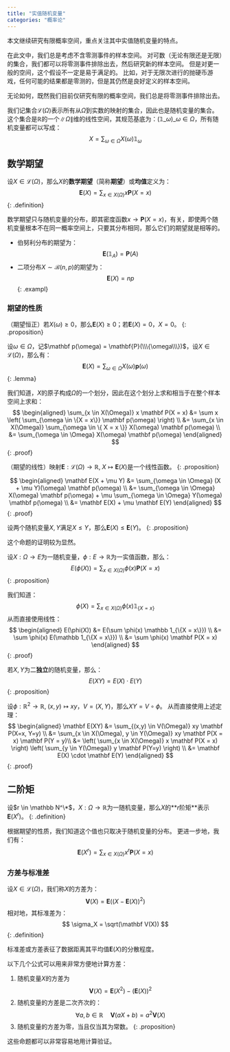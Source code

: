 ```yaml
---
title: "实值随机变量"
categories: "概率论"
---
```


本文继续研究有限概率空间，重点关注其中实值随机变量的特点。

在此文中，我们总是考虑不含零测事件的样本空间。
对可数（无论有限还是无限）的集合，我们都可以将零测事件排除出去，然后研究新的样本空间。
但是对更一般的空间，这个假设不一定是易于满足的。
比如，对于无限次进行的抛硬币游戏，任何可能的结果都是零测的，但是其仍然是良好定义的样本空间。

无论如何，既然我们目前仅研究有限的概率空间，我们总是将零测事件排除出去。

我们记集合$\mathcal L(\Omega)$表示所有从$\Omega$到实数的映射的集合，因此也是随机变量的集合。
这个集合是$\mathbb R$的一个$\| \Omega \|$维的线性空间，其规范基底为：$(\mathbb 1\_{\omega})\_{\omega \in \Omega}$，所有随机变量都可以写成：
$$
X = \sum_{\omega \in \Omega} X(\omega) \mathbb 1_{\omega}
$$

## 数学期望

设$X \in \mathcal L(\Omega)$，那么$X$的**数学期望**（简称**期望**）或**均值**定义为：
$$
\mathbf E(X) = \sum_{x \in X(\Omega)} x \mathbf P(X = x)
$$
{: .definition}

数学期望只与随机变量的分布，即其密度函数$x \to \mathbf P(X = x)$，有关，即使两个随机变量根本不在同一概率空间上，只要其分布相同，那么它们的期望就是相等的。

- 伯努利分布的期望为：
$$
\mathbf{E}(\mathbb 1_A) = \mathbf{P}(A)
$$
- 二项分布$X \sim \mathcal B(n,p)$的期望为：
$$
\mathbf{E}(X) = np
$$
{: .exampl}

### 期望的性质

（期望恒正）若$X(\omega) \ge 0$，那么$\mathbf E (X) \ge 0$；若$\mathbf E(X) = 0$，$X = 0$。
{: .proposition}

设$\omega \in \Omega$，记$\mathbf p(\omega) = \mathbf{P}(\\\{\omega\\\})$，设$X \in \mathcal L(\Omega)$，那么有：
$$
\mathbf E(X) = \sum_{\omega \in \Omega} X(\omega) \mathbf p (\omega)
$$
{: .lemma}

我们知道，$X$的原子构成$\Omega$的一个划分，因此在这个划分上求和相当于在整个样本空间上求和：
$$
\begin{aligned}
    \sum_{x \in X(\Omega)} x \mathbf P(X = x) &= \sum x \left( \sum_{\omega \in \{X = x\}} \mathbf p(\omega) \right) \\
    &= \sum_{x \in X(\Omega)} \sum_{\omega \in \{ X = x \}} X(\omega) \mathbf p(\omega) \\
    &= \sum_{\omega \in \Omega} X(\omega) \mathbf p(\omega)
\end{aligned}
$$
{: .proof}

（期望的线性）映射$\mathbf E: \mathcal L(\Omega) \to \mathbb R, \; X \mapsto \mathbf E(X)$是一个线性函数。
{: .proposition}

$$
\begin{aligned}
    \mathbf E(X + \mu Y) &= \sum_{\omega \in \Omega} (X + \mu Y)(\omega) \mathbf p(\omega) \\
    &= \sum_{\omega \in \Omega} X(\omega) \mathbf p(\omega) + \mu \sum_{\omega \in \Omega} Y(\omega) \mathbf p(\omega) \\
    &= \mathbf E(X) + \mu \mathbf E(Y)
\end{aligned}
$$
{: .proof}

设两个随机变量$X, Y$满足$X \le Y$，那么$\mathbf E(X) \le \mathbf E(Y)$。
{: .proposition}

这个命题的证明较为显然。

设$X: \Omega \to E$为一随机变量，$\phi: E \to \mathbb R$为一实值函数，那么：
$$
E(\phi(X)) = \sum_{x \in X(\Omega)} \phi(x) \mathbf P(X = x)
$$
{: .proposition}

我们知道：
$$
\phi(X) = \sum_{x \in X(\Omega)} \phi(x) \mathbb 1_{\{X = x\}}
$$
从而直接使用线性：
$$
\begin{aligned}
    E(\phi(X)) &= E(\sum \phi(x) \mathbb 1_{\{X = x\}}) \\
    &= \sum \phi(x) E(\mathbb 1_{\{X = x\}}) \\
    &= \sum \phi(x) \mathbf P(X = x)
\end{aligned}
$$
{: .proof}

若$X,Y$为二**独立**的随机变量，那么：
$$
E(XY) = E(X) \cdot E(Y)
$$
{: .proposition}

设$\phi: \mathbb R^2 \to \mathbb R, \; (x,y) \mapsto xy$，$V = (X,Y)$，那么$XY = V \circ \phi$。
从而直接使用上述定理：
$$
\begin{aligned}
    \mathbf E(XY) &= \sum_{(x,y) \in V(\Omega)} xy \mathbf P(X=x, Y=y) \\
    &= \sum_{x \in X(\Omega), y \in Y(\Omega)} xy \mathbf P(X = x) \mathbf P(Y = y)\\
    &= \left( \sum_{x \in X(\Omega)} x \mathbf P(X = x) \right) \left( \sum_{y \in Y(\Omega)} y \mathbf P(Y=y) \right) \\
    &= \mathbf E(X) \cdot \mathbf E(Y)
\end{aligned}
$$
{: .proof}

## 二阶矩

设$r \in \mathbb N^\*$，$X: \Omega \to \mathbb R$为一随机变量，那么$X$的**$r$阶矩**表示$\mathbf E(X^r)$。
{: .definition}

根据期望的性质，我们知道这个值也只取决于随机变量的分布。
更进一步地，我们有：
$$
\mathbf E(X^r) = \sum_{x \in X(\Omega)} x^r \mathbf P(X = x)
$$

### 方差与标准差

设$X \in \mathcal L(\Omega)$，我们称$X$的方差为：
$$
\mathbf V(X) = \mathbf E((X - \mathbf E(X))^2)
$$
相对地，其标准差为：
$$
\sigma_X = \sqrt(\mathbf V(X))
$$
{: .definition}

标准差或方差表征了数据距离其平均值$\mathbf E(X)$的分散程度。

以下几个公式可以用来非常方便地计算方差：

1. 随机变量$X$的方差为
   $$
   \mathbf V(X) = \mathbf E(X^2) - (\mathbf E(X))^2
   $$
2. 随机变量的方差是二次齐次的：
   $$
   \forall a, b \in \mathbb R \quad \mathbf V(aX+b) = a^2 \mathbf V(X)
   $$
3. 随机变量的方差为零，当且仅当其为常数。
{: .proposition}

这些命题都可以非常容易地用计算验证。

